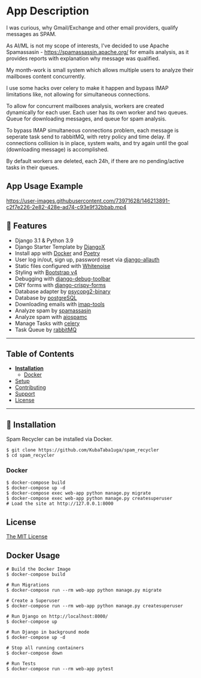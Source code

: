 # App Description

I was curious, why Gmail/Exchange and other email providers, qualify messages as SPAM.

As AI/ML is not my scope of interests, I've decided to use Apache Spamassasin - https://spamassassin.apache.org/ for emails analysis, as it provides reports with explanation why message was qualified.

My month-work is small system which allows multiple users to analyze their mailboxes content concurrently.

I use some hacks over celery to make it happen and bypass IMAP limitations like, not allowing for simultaneous connections.

To allow for concurrent mailboxes analysis, workers are created dynamically for each user. Each user has its own worker and two queues. Queue for downloading messages, and queue for spam analysis.

To bypass IMAP simultaneous connections problem, each message is seperate task send to rabbitMQ, with retry policy and time delay. If connections collision is in place, system waits, and try again until the goal (downloading message) is accomplished.

By default workers are deleted, each 24h, if there are no pending/active tasks in their queues.

## App Usage Example

https://user-images.githubusercontent.com/73971628/146213891-c2f7e226-2e82-428e-ad74-c93e9f32bbab.mp4

## 🚀 Features

- Django 3.1 & Python 3.9
- Django Starter Template by [DjangoX](https://github.com/wsvincent/djangox)
- Install app with [Docker](https://www.docker.com/) and [Poetry](https://pypi.org/project/poetry/) 
- User log in/out, sign up, password reset via [django-allauth](https://github.com/pennersr/django-allauth)
- Static files configured with [Whitenoise](http://whitenoise.evans.io/en/stable/index.html)
- Styling with [Bootstrap v4](https://github.com/twbs/bootstrap)
- Debugging with [django-debug-toolbar](https://github.com/jazzband/django-debug-toolbar)
- DRY forms with [django-crispy-forms](https://github.com/django-crispy-forms/django-crispy-forms)
- Database adapter by [psycopg2-binary](https://pypi.org/project/psycopg2-binary/)
- Database by [postgreSQL](https://www.postgresql.org/)
- Downloading emails with [imap-tools](https://pypi.org/project/imap-tools/)
- Analyze spam by [spamassasin](https://spamassassin.apache.org/)
- Analyze spam with [aiospamc](https://pypi.org/project/aiospamc/)
- Manage Tasks with [celery](https://pypi.org/project/celery/)
- Task Queue by [rabbitMQ](https://www.rabbitmq.com/)

----

## Table of Contents
* **[Installation](#installation)**
  * [Docker](#docker)
* [Setup](#setup)
* [Contributing](#contributing)
* [Support](#support)
* [License](#license)

----

## 📖 Installation
Spam Recycler can be installed via Docker.
```
$ git clone https://github.com/KubaTaba1uga/spam_recycler
$ cd spam_recycler
```

### Docker

```
$ docker-compose build 
$ docker-compose up -d
$ docker-compose exec web-app python manage.py migrate
$ docker-compose exec web-app python manage.py createsuperuser
# Load the site at http://127.0.0.1:8000
```

## License

[The MIT License](LICENSE)


## Docker Usage
```
# Build the Docker Image
$ docker-compose build

# Run Migrations
$ docker-compose run --rm web-app python manage.py migrate

# Create a Superuser
$ docker-compose run --rm web-app python manage.py createsuperuser

# Run Django on http://localhost:8000/
$ docker-compose up

# Run Django in background mode
$ docker-compose up -d

# Stop all running containers
$ docker-compose down

# Run Tests
$ docker-compose run --rm web-app pytest

```

